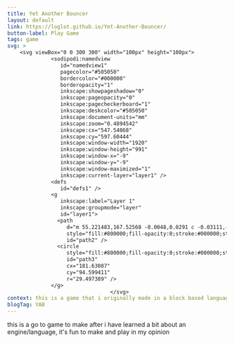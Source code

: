 ```yaml
---
title: Yet Another Bouncer
layout: default
link: https://loglot.github.io/Yet-Another-Bouncer/
button-label: Play Game
tags: game
svg: >
    <svg viewBox="0 0 300 300" width="100px" height="100px">
              <sodipodi:namedview
                 id="namedview1"
                 pagecolor="#505050"
                 bordercolor="#000000"
                 borderopacity="1"
                 inkscape:showpageshadow="0"
                 inkscape:pageopacity="0"
                 inkscape:pagecheckerboard="1"
                 inkscape:deskcolor="#505050"
                 inkscape:document-units="mm"
                 inkscape:zoom="0.4894542"
                 inkscape:cx="547.54868"
                 inkscape:cy="597.60444"
                 inkscape:window-width="1920"
                 inkscape:window-height="991"
                 inkscape:window-x="-9"
                 inkscape:window-y="-9"
                 inkscape:window-maximized="1"
                 inkscape:current-layer="layer1" />
              <defs
                 id="defs1" />
              <g
                 inkscape:label="Layer 1"
                 inkscape:groupmode="layer"
                 id="layer1">
                <path
                   d="m 55.221483,167.52568 -0.0048,0.0291 c -0.03111,-0.006 -0.06222,-0.0123 -0.09317,-0.0194 -14.884865,-2.4508 -28.93849,7.62906 -31.389504,22.51389 -2.450802,14.88486 7.629057,28.93848 22.513886,31.3895 0.03193,0.001 0.06369,0.003 0.09559,0.005 l -0.0026,0.0158 141.435585,23.28849 0.008,-0.0499 c 0.14611,0.0426 0.29258,0.084 0.43938,0.12423 14.87004,2.4484 28.90949,-7.6213 31.35803,-22.49131 2.44871,-14.87019 -7.62101,-28.90997 -22.49123,-31.35854 -0.15193,-0.009 -0.30394,-0.0168 -0.45601,-0.0232 l 0.0223,-0.13512 z"
                   style="fill:#800000;fill-opacity:0;stroke:#000000;stroke-width:17.494;stroke-linecap:round;stroke-linejoin:round;stroke-dasharray:none;stroke-opacity:0.943103"
                   id="path2" />
                <circle
                   style="fill:#800000;fill-opacity:0;stroke:#000000;stroke-width:17.494;stroke-linecap:round;stroke-linejoin:round;stroke-dasharray:none;stroke-opacity:0.943103"
                   id="path3"
                   cx="181.63087"
                   cy="94.599411"
                   r="29.497389" />
              </g>
                                 </svg>  
context: this is a game that i originally made in a block based language (twice), and i decided to remake it in javascript, this is game number 3
blogTag: YAB
---
```

this is a go to game to make after i have learned a bit about an engine/language, it's fun to make and play in my opinion